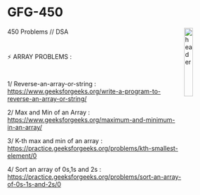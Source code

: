 # GFG-450
<img align="right" src="https://upload.wikimedia.org/wikipedia/commons/4/43/GeeksforGeeks.svg" alt="header" width="20%" />
450 Problems // DSA 
	
  #
  
⚡ ARRAY PROBLEMS : 
#
1/ Reverse-an-array-or-string : https://www.geeksforgeeks.org/write-a-program-to-reverse-an-array-or-string/

2/ Max and Min of an Array : https://www.geeksforgeeks.org/maximum-and-minimum-in-an-array/

3/ K-th max and min of an array : https://practice.geeksforgeeks.org/problems/kth-smallest-element/0

4/ Sort an array of 0s,1s and 2s : https://practice.geeksforgeeks.org/problems/sort-an-array-of-0s-1s-and-2s/0
